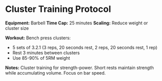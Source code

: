 # Cluster Training Protocol

**Equipment:** Barbell
**Time Cap:** 25 minutes
**Scaling:** Reduce weight or cluster size

**Workout:**
Bench press clusters:
- 5 sets of 3.2.1 (3 reps, 20 seconds rest, 2 reps, 20 seconds rest, 1 rep)
- Rest 3 minutes between clusters
- Use 85-90% of 5RM weight

**Notes:**
Cluster training for strength-power. Short rests maintain strength while accumulating volume. Focus on bar speed.